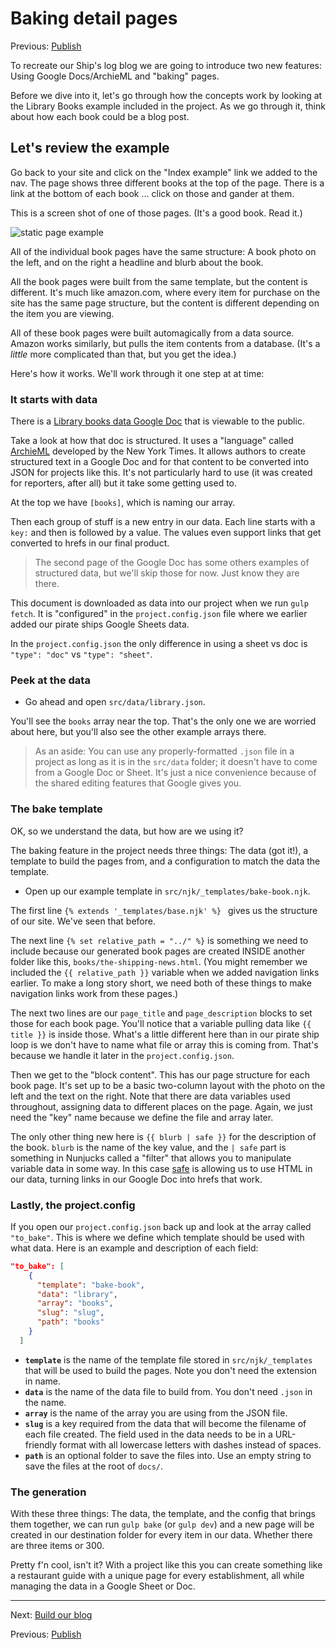 # Baking detail pages

Previous: [Publish](static-04-publish.md)

To recreate our Ship's log blog we are going to introduce two new features: Using Google Docs/ArchieML and "baking" pages.

Before we dive into it, let's go through how the concepts work by looking at the Library Books example included in the project. As we go through it, think about how each book could be a blog post.

## Let's review the example

Go back to your site and click on the "Index example" link we added to the nav. The page shows three different books at the top of the page. There is a link at the bottom of each book ... click on those and gander at them.

This is a screen shot of one of those pages. (It's a good book. Read it.)

![static page example](../images/static-detail-page-example.png)

All of the individual book pages have the same structure: A book photo on the left, and on the right a headline and blurb about the book.

All the book pages were built from the same template, but the content is different. It's much like amazon.com, where every item for purchase on the site has the same page structure, but the content is different depending on the item you are viewing.

All of these book pages were built automagically from a data source. Amazon works similarly, but pulls the item contents from a database. (It's a _little_ more complicated than that, but you get the idea.)

Here's how it works. We'll work through it one step at at time:

### It starts with data

There is a [Library books data Google Doc](https://docs.google.com/document/d/1RgMhjtkXlbbf9uzSzy_xPRKwxcVZIZqVytgM_JoU4E4/edit?usp=sharing) that is viewable to the public.

Take a look at how that doc is structured. It uses a "language" called [ArchieML](http://archieml.org/) developed by the New York Times. It allows authors to create structured text in a Google Doc and for that content to be converted into JSON for projects like this. It's not particularly hard to use (it was created for reporters, after all) but it take some getting used to.

At the top we have `[books]`, which is naming our array.

Then each group of stuff is a new entry in our data. Each line starts with a `key:` and then is followed by a value. The values even support links that get converted to hrefs in our final product.

> The second page of the Google Doc has some others examples of structured data, but we'll skip those for now. Just know they are there.

This document is downloaded as data into our project when we run `gulp fetch`. It is "configured" in the `project.config.json` file where we earlier added our pirate ships Google Sheets data.

In the `project.config.json` the only difference in using a sheet vs doc is `"type": "doc"` vs `"type": "sheet"`.

### Peek at the data

- Go ahead and open `src/data/library.json`.

You'll see the `books` array near the top. That's the only one we are worried about here, but you'll also see the other example arrays there.

> As an aside: You can use any properly-formatted `.json` file in a project as long as it is in the `src/data` folder; it doesn't have to come from a Google Doc or Sheet. It's just a nice convenience because of the shared editing features that Google gives you.

### The bake template

OK, so we understand the data, but how are we using it?

The baking feature in the project needs three things: The data (got it!), a template to build the pages from, and a configuration to match the data the template.

- Open up our example template in `src/njk/_templates/bake-book.njk`.

The first line `{% extends '_templates/base.njk' %}
` gives us the structure of our site. We've seen that before.

The next line `{% set relative_path = "../" %}` is something we need to include because our generated book pages are created INSIDE another folder like this, `books/the-shipping-news.html`. (You might remember we included the `{{ relative_path }}` variable when we added navigation links earlier. To make a long story short, we need both of these things to make navigation links work from these pages.)

The next two lines are our `page_title` and `page_description` blocks to set those for each book page. You'll notice that a variable pulling data like `{{ title }}` is inside those. What's a little different here than in our pirate ship loop is we don't have to name what file or array this is coming from. That's because we handle it later in the `project.config.json`.

Then we get to the "block content". This has our page structure for each book page. It's set up to be a basic two-column layout with the photo on the left and the text on the right. Note that there are data variables used throughout, assigning data to different places on the page. Again, we just need the "key" name because we define the file and array later.

The only other thing new here is `{{ blurb | safe }}` for the description of the book. `blurb` is the name of the key value, and the `| safe` part is something in Nunjucks called a "filter" that allows you to manipulate variable data in some way. In this case [safe](https://mozilla.github.io/nunjucks/templating.html#safe) is allowing us to use HTML in our data, turning links in our Google Doc into hrefs that work.

### Lastly, the project.config

If you open our `project.config.json` back up and look at the array called `"to_bake"`. This is where we define which template should be used with what data. Here is an example and description of each field:

```json
"to_bake": [
    {
      "template": "bake-book",
      "data": "library",
      "array": "books",
      "slug": "slug",
      "path": "books"
    }
  ]
```

- **`template`** is the name of the template file stored in `src/njk/_templates` that will be used to build the pages. Note you don't need the extension in name.
- **`data`** is the name of the data file to build from. You don't need `.json` in the name.
- **`array`** is the name of the array you are using from the JSON file.
- **`slug`** is a key required from the data that will become the filename of each file created. The field used in the data needs to be in a URL-friendly format with all lowercase letters with dashes instead of spaces.
- **`path`** is an optional folder to save the files into. Use an empty string to save the files at the root of `docs/`.

### The generation

With these three things: The data, the template, and the config that brings them together, we can run `gulp bake` (or `gulp dev`) and a new page will be created in our destination folder for every item in our data. Whether there are three items or 300.

Pretty f'n cool, isn't it? With a project like this you can create something like a restaurant guide with a unique page for every establishment, all while managing the data in a Google Sheet or Doc.

---

Next: [Build our blog](static-06-bake-blog.md)

Previous: [Publish](static-04-publish.md)
